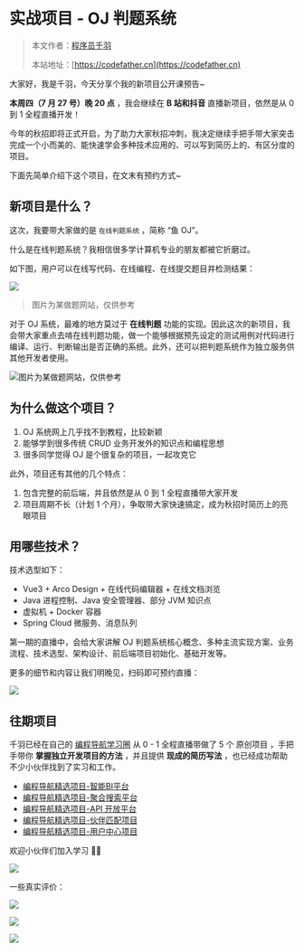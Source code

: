 # 实战项目 - OJ 判题系统

> 本文作者：[程序员千羽](https://yuyuanweb.feishu.cn/wiki/Abldw5WkjidySxkKxU2cQdAtnah)
>
> 本站地址：[https://codefather.cn](https://codefather.cn)

大家好，我是千羽，今天分享个我的新项目公开课预告~

**本周四（7 月 27 号）晚 20 点** ，我会继续在 **B 站和抖音** 直播新项目，依然是从 0 到 1 全程直播开发！

今年的秋招即将正式开启，为了助力大家秋招冲刺，我决定继续手把手带大家突击完成一个小而美的、能快速学会多种技术应用的、可以写到简历上的、有区分度的项目。

下面先简单介绍下这个项目，在文末有预约方式~

## 新项目是什么？

这次，我要带大家做的是 `在线判题系统` ，简称 “鱼 OJ”。

什么是在线判题系统？我相信很多学计算机专业的朋友都被它折磨过。

如下图，用户可以在线写代码、在线编程、在线提交题目并检测结果：

![](https://pic.yupi.icu/5563/202311081424827.png)

> 图片为某做题网站，仅供参考

对于 OJ 系统，最难的地方莫过于 **在线判题** 功能的实现。因此这次的新项目，我会带大家重点去啃在线判题功能，做一个能够根据预先设定的测试用例对代码进行编译、运行、判断输出是否正确的系统。此外，还可以把判题系统作为独立服务供其他开发者使用。

![](https://pic.yupi.icu/5563/202311081424932.png)图片为某做题网站，仅供参考

## 为什么做这个项目？

1. OJ 系统网上几乎找不到教程，比较新颖
2. 能够学到很多传统 CRUD 业务开发外的知识点和编程思想
3. 很多同学觉得 OJ 是个很复杂的项目，一起攻克它

此外，项目还有其他的几个特点：

1. 包含完整的前后端，并且依然是从 0 到 1 全程直播带大家开发
2. 项目周期不长（计划 1 个月），争取带大家快速搞定，成为秋招时简历上的亮眼项目

## 用哪些技术？

技术选型如下：

- Vue3 + Arco Design + 在线代码编辑器 + 在线文档浏览
- Java 进程控制、Java 安全管理器、部分 JVM 知识点
- 虚拟机 + Docker 容器
- Spring Cloud 微服务、消息队列

第一期的直播中，会给大家讲解 OJ 判题系统核心概念、多种主流实现方案、业务流程、技术选型、架构设计、前后端项目初始化、基础开发等。

更多的细节和内容让我们明晚见，扫码即可预约直播：

![](https://pic.yupi.icu/5563/202311081424953.png)

## 往期项目

千羽已经在自己的 [编程导航学习圈](https://mp.weixin.qq.com/s?__biz=MzI1NDczNTAwMA==&mid=2247539132&idx=2&sn=45af016dee0c03491750f76ba8fdbd25&chksm=e9c2be4bdeb5375d3253155b4053263109a631620b7cb9074e2fe1b4a5b1604ef92c522b606e&token=292259508&lang=zh_CN&scene=21#wechat_redirect) 从 0 - 1 全程直播带做了 5 个 原创项目 ，手把手带你 **掌握独立开发项目的方法** ，并且提供 **现成的简历写法** ，也已经成功帮助不少小伙伴找到了实习和工作。

- [编程导航精选项目-智能BI平台](https://mp.weixin.qq.com/s?__biz=MzI1NDczNTAwMA==&mid=2247544397&idx=1&sn=ddbbf61e6980dec63d081c8bcfdc66e4&chksm=e9c2c9badeb540ac09dc9603ab3105c95d114786c2e00d305ee259d206e45350d0be39d43eb6&scene=21#wechat_redirect)
- [编程导航精选项目-聚合搜索平台](https://mp.weixin.qq.com/s?__biz=MzI1NDczNTAwMA==&mid=2247541686&idx=1&sn=c4082ba8dab5af0e95967ff3b0edf9cb&chksm=e9c2c441deb54d57cb3dee251304e74181671f13329f5bdbcdf55abec95336c95436d905e867&token=405633143&lang=zh_CN&scene=21#wechat_redirect)
- [编程导航精选项目-API 开放平台](https://mp.weixin.qq.com/s?__biz=MzI1NDczNTAwMA==&mid=2247534541&idx=1&sn=3dfd13bd337715418294b7301af8fc50&chksm=e9c2a03adeb5292c479cd8a5b93656fb4cf64c89d21866888ab08ff107d80d13ee36862143d5&scene=21#wechat_redirect)
- [编程导航精选项目-伙伴匹配项目](https://mp.weixin.qq.com/s?__biz=MzI1NDczNTAwMA==&mid=2247527878&idx=1&sn=00ef3e8862cec2570eeb2e74a232c700&chksm=e9c28a31deb5032784071939437fba3fd6fdb810f0f849aa90536259d8d8bc25453328b86c12&token=1411297570&lang=zh_CN&scene=21#wechat_redirect)
- [编程导航精选项目-用户中心项目](https://mp.weixin.qq.com/s?__biz=MzI1NDczNTAwMA==&mid=2247508517&idx=1&sn=66803910cf2e7d88e6cab30df9271d5d&chksm=e9c245d2deb5ccc4a2287198f594e7fbcb43d00b0101d9cab77ff17c1412c46e5d99a438e48d&token=1411297570&lang=zh_CN&scene=21#wechat_redirect)

欢迎小伙伴们加入学习 👏🏻

![](https://pic.yupi.icu/5563/202311081424997.png)

一些真实评价：

![](https://pic.yupi.icu/5563/202311081424922.jpeg)

![](https://pic.yupi.icu/5563/202311081424918.jpeg)

![](https://pic.yupi.icu/5563/202311081424507.png)